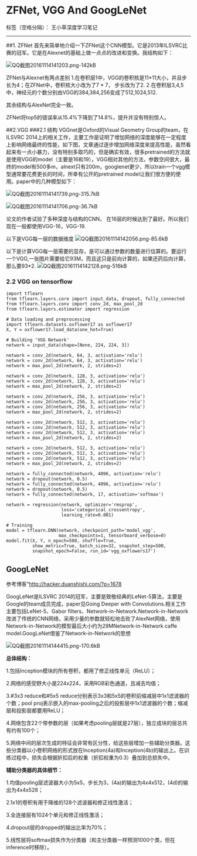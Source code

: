﻿# ZFNet, VGG And GoogLeNet

标签（空格分隔）： 王小草深度学习笔记

---

##1. ZFNet
首先来简单地介绍一下ZFNet这个CNN模型。它是2013年ILSVRC比赛的冠军。它是在Alexnet的基础上做一点点的改进和变换。我结构如下：

![QQ截图20161114141203.png-142kB][1]

ZFNet与Alexnet有两点差别
1.在卷积层1中，VGG的卷积核是11*11大小，并且步长为4；在ZFNet中，卷积核大小改为了7 * 7， 步长改为了2.
2.在卷积层3,4,5中，神经元的个数分别由VGG的384,384,256变成了512,1024,512.

其余结构与AlexNet完全一致。

ZFNet将top5的错误率从15.4%下降到了14.8%，提升并没有特别惊人。

##2.VGG
###2.1 结构
VGGnet是Oxford的Visual Geometry Group的team，在ILSVRC 2014上的相关工作，主要工作是证明了增加网络的深度能够在一定程度上影响网络最终的性能，如下图，文章通过逐步增加网络深度来提高性能，虽然看起来有一点小暴力，没有特别多取巧的，但是确实有效，很多pretrained的方法就是使用VGG的model（主要是16和19），VGG相对其他的方法，参数空间很大，最终的model有500多m，alnext只有200m，googlenet更少，所以train一个vgg模型通常要花费更长的时间，所幸有公开的pretrained model让我们很方便的使用。paper中的几种模型如下：

![QQ截图20161114141739.png-315.7kB][2]

![QQ截图20161114141706.png-36.7kB][3]

论文的作者试验了多种深度与结构的CNN， 在16层的时候达到了最好。所以我们现在一般都使用VGG-16，VGG-19.

以下是VGG每一层的数据维度
![QQ截图20161114142056.png-85.6kB][4]

以下是计算VGG每一层需要的显存，是可以通过参数的数量进行估算的。要运行一个VGG,一张图片需要给它93M，而且这只是前向计算的，如果还药后向计算，那么要93*2.
![QQ截图20161114142128.png-516kB][5]

### 2.2 VGG on tensorflow

```
import tflearn
from tflearn.layers.core import input_data, dropout, fully_connected
from tflearn.layers.conv import conv_2d, max_pool_2d
from tflearn.layers.estimator import regression

# Data loading and preprocessing
import tflearn.datasets.oxflower17 as oxflower17
X, Y = oxflower17.load_data(one_hot=True)

# Building 'VGG Network'
network = input_data(shape=[None, 224, 224, 3])

network = conv_2d(network, 64, 3, activation='relu')
network = conv_2d(network, 64, 3, activation='relu')
network = max_pool_2d(network, 2, strides=2)

network = conv_2d(network, 128, 3, activation='relu')
network = conv_2d(network, 128, 3, activation='relu')
network = max_pool_2d(network, 2, strides=2)

network = conv_2d(network, 256, 3, activation='relu')
network = conv_2d(network, 256, 3, activation='relu')
network = conv_2d(network, 256, 3, activation='relu')
network = max_pool_2d(network, 2, strides=2)

network = conv_2d(network, 512, 3, activation='relu')
network = conv_2d(network, 512, 3, activation='relu')
network = conv_2d(network, 512, 3, activation='relu')
network = max_pool_2d(network, 2, strides=2)

network = conv_2d(network, 512, 3, activation='relu')
network = conv_2d(network, 512, 3, activation='relu')
network = conv_2d(network, 512, 3, activation='relu')
network = max_pool_2d(network, 2, strides=2)

network = fully_connected(network, 4096, activation='relu')
network = dropout(network, 0.5)
network = fully_connected(network, 4096, activation='relu')
network = dropout(network, 0.5)
network = fully_connected(network, 17, activation='softmax')

network = regression(network, optimizer='rmsprop',
                     loss='categorical_crossentropy',
                     learning_rate=0.001)

# Training
model = tflearn.DNN(network, checkpoint_path='model_vgg',
                    max_checkpoints=1, tensorboard_verbose=0)
model.fit(X, Y, n_epoch=500, shuffle=True,
          show_metric=True, batch_size=32, snapshot_step=500,
          snapshot_epoch=False, run_id='vgg_oxflowers17')
```

## GoogLeNet
参考博客“http://hacker.duanshishi.com/?p=1678

GoogLeNet是ILSVRC 2014的冠军，主要是致敬经典的LeNet-5算法，主要是Google的team成员完成，paper见Going Deeper with Convolutions.相关工作主要包括LeNet-5、Gabor filters、Network-in-Network.Network-in-Network改进了传统的CNN网络，采用少量的参数就轻松地击败了AlexNet网络，使用Network-in-Network的模型最后大小约为29MNetwork-in-Network caffe model.GoogLeNet借鉴了Network-in-Network的思想

![QQ截图20161114144415.png-170.6kB][6]

**总体结构：** 

1.包括Inception模块的所有卷积，都用了修正线性单元（ReLU）； 

2.网络的感受野大小是224x224，采用RGB彩色通道，且减去均值； 

3.#3x3 reduce和#5x5 reduce分别表示3x3和5x5的卷积前缩减层中1x1滤波器的个数；pool proj表示嵌入的max-pooling之后的投影层中1x1滤波器的个数；缩减层和投影层都要用ReLU； 

4.网络包含22个带参数的层（如果考虑pooling层就是27层），独立成块的层总共有约有100个； 

5.网络中间的层次生成的特征会非常有区分性，给这些层增加一些辅助分类器。这些分类器以小卷积网络的形式放在Inception(4a)和Inception(4b)的输出上。在训练过程中，损失会根据折扣后的权重（折扣权重为0.3）叠加到总损失中。

**辅助分类器的具体细节：** 

1.均值pooling层滤波器大小为5x5，步长为3，(4a)的输出为4x4x512，(4d)的输出为4x4x528； 

2.1x1的卷积有用于降维的128个滤波器和修正线性激活； 

3.全连接层有1024个单元和修正线性激活； 

4.dropout层的dropped的输出比率为70%； 

5.线性层将softmax损失作为分类器（和主分类器一样预测1000个类，但在inference时移除）。


  [1]: http://static.zybuluo.com/wangcao/oy6q3wvfmhobbpb51dt5yli6/QQ%E6%88%AA%E5%9B%BE20161114141203.png
  [2]: http://static.zybuluo.com/wangcao/9en82bgtnakwmpdbuitogi4k/QQ%E6%88%AA%E5%9B%BE20161114141739.png
  [3]: http://static.zybuluo.com/wangcao/j09jr7aqxo8p4u1i2dfvrbn0/QQ%E6%88%AA%E5%9B%BE20161114141706.png
  [4]: http://static.zybuluo.com/wangcao/pqz8lny1umgqqjz72fitxx5m/QQ%E6%88%AA%E5%9B%BE20161114142056.png
  [5]: http://static.zybuluo.com/wangcao/0owm83ogic9cjl7n1nwpnpwv/QQ%E6%88%AA%E5%9B%BE20161114142128.png
  [6]: http://static.zybuluo.com/wangcao/4rk4grb1x5lldmdpq01z1tmv/QQ%E6%88%AA%E5%9B%BE20161114144415.png